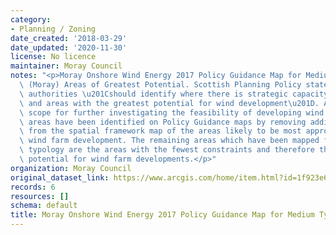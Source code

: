 ```yaml
---
category:
- Planning / Zoning
date_created: '2018-03-29'
date_updated: '2020-11-30'
license: No licence
maintainer: Moray Council
notes: "<p>Moray Onshore Wind Energy 2017 Policy Guidance Map for Medium Typologies\
  \ (Moray) Areas of Greatest Potential. Scottish Planning Policy states that planning\
  \ authorities \u201Cshould identify where there is strategic capacity for wind farms,\
  \ and areas with the greatest potential for wind development\u201D. Areas of greatest\
  \ scope for further investigating the feasibility of developing wind farms. These\
  \ areas have been identified on Policy Guidance maps by removing additional constraints\
  \ from the spatial framework map of the areas likely to be most appropriate for\
  \ wind farm development. The remaining areas which have been mapped for each development\
  \ typology are the areas with the fewest constraints and therefore the greatest\
  \ potential for wind farm developments.</p>"
organization: Moray Council
original_dataset_link: https://www.arcgis.com/home/item.html?id=1f923e623ab245019197e556c1a31daf
records: 6
resources: []
schema: default
title: Moray Onshore Wind Energy 2017 Policy Guidance Map for Medium Typologies (Moray)
---
```

